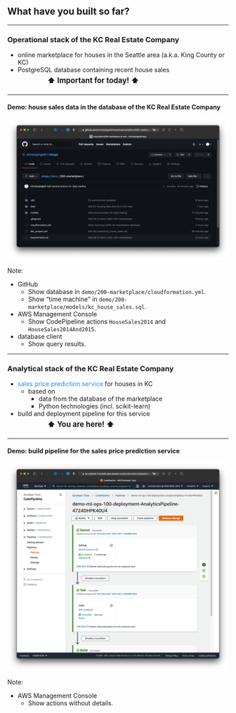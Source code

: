 ## What have you built so far?

---

### Operational stack of the KC Real Estate Company

- online marketplace for houses in the Seattle area (a.k.a. King County or KC)
- PostgreSQL database containing recent house sales<br/>
  <strong class="fragment" data-fragment-index="2" style="font-size:1.2em; line-height:2em; margin-left:4em">
  <span class="fragment highlight-red" data-fragment-index="2">⬆&nbsp;Important for today!&nbsp;⬆</span>
  </strong>

---

#### Demo: house sales data in the database of the KC Real Estate Company

[![The operational stack contains different versions of the house sales data.](images/operational-stack.png)](https://github.com/christophgietl/mleng/tree/main/demo/200-marketplace)

Note:

- GitHub
    - Show database in `demo/200-marketplace/cloudformation.yml`.
    - Show <q>time machine</q> in `demo/200-marketplace/models/kc_house_sales.sql`.
- AWS Management Console
    - Show CodePipeline actions `HouseSales2014` and `HouseSales2014And2015`.
- database client
    - Show query results.

---

### Analytical stack of the KC Real Estate Company

<ul>
    <li>
        <em style="color: #1b91ff; font-style: normal">sales price prediction service</em>
        for houses in KC
        <ul>
            <li>based on
                <ul>
                    <li>data from the database of the marketplace</li>
                    <li>Python technologies (incl. scikit-learn)</li>
                </ul>
            </li>
        </ul>
    </li>
    <li>
        build and deployment pipeline for this service<br/>
        <strong class="fragment" data-fragment-index="1" style="font-size:1.2em; line-height:2em; margin-left:4em">
            <span class="fragment highlight-red" data-fragment-index="1">⬆&nbsp;You are here!&nbsp;⬆</span>
        </strong>
</ul>

---

#### Demo: build pipeline for the sales price prediction service

[![The build pipeline already contains code tests.](images/analytical-build-pipeline.png)](https://eu-central-1.console.aws.amazon.com/codesuite/codepipeline/pipelines/demo-ml-ops-100-deployment-AnalyticsPipeline-ECSMATJSZVAM/view?region=eu-central-1)

Note:

- AWS Management Console
    - Show actions without details.
